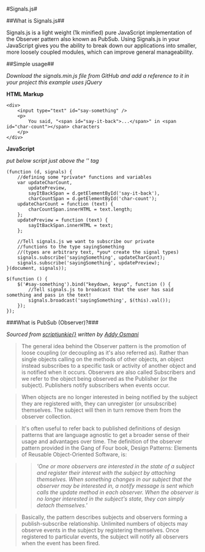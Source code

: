#Signals.js#

##What is Signals.js##

Signals.js is a light weight (1k minified) pure JavaScript implementation of the Observer pattern also known as PubSub. Using Signals.js in your JavaScript gives you the ability to break down our applications into smaller, more loosely coupled modules, which can improve general manageability.

##Simple usage##

*Download the signals.min.js file from GitHub and add a reference to it in your project*
*this example uses jQuery*
	
**HTML Markup**

	<div>
		<input type="text" id="say-something" />
		<p>
			You said, "<span id="say-it-back">...</span>" in <span id="char-count"></span> characters
		</p>
	</div>
	
**JavaScript**

*put below script just above the '</body>' tag*	

	(function (d, signals) {
		//defining some *private* functions and variables
		var updateCharCount,
			updatePreview,
			sayItBackSpan = d.getElementById('say-it-back'),
			charCountSpan = d.getElementById('char-count');
		updateCharCount = function (text) {
			charCountSpan.innerHTML = text.length;
		};
		updatePreview = function (text) {
			sayItBackSpan.innerHTML = text;
		};

		//Tell signals.js we want to subscribe our private 
		//functions to the type sayingSomething
		//(types are arbitrary text, *you* create the signal types)
		signals.subscribe('sayingSomething', updateCharCount);
		signals.subscribe('sayingSomething', updatePreview);
	}(document, signals));

	$(function () {
		$('#say-something').bind("keydown, keyup", function () {
			//Tell signals.js to broadcast that the user has said something and pass in the text!
			signals.broadcast('sayingSomething', $(this).val());
		});
	});

###What is PubSub (Observer)?###

*Sourced from [scriptjunkie{}](http://msdn.microsoft.com/en-us/scriptjunkie/hh201955.aspx) written by [Addy Osmani](http://addyosmani.com/blog/)*

> The general idea behind the Observer pattern is the promotion of loose coupling (or decoupling as it's also referred as). Rather than single objects calling on the methods of other objects, an object instead   subscribes to a specific task or activity of another object and is notified when it occurs. Observers are also called Subscribers and we refer to the object being observed as the Publisher (or the subject). Publishers notify subscribers when events occur.

> When objects are no longer interested in being notified by the subject they are registered with, they can unregister (or unsubscribe) themselves. The subject will then in turn remove them from the observer collection. 

> It's often useful to refer back to published definitions of design patterns that are language agnostic to get a broader sense of their usage and advantages over time. The definition of the observer pattern provided in the Gang of Four book, Design Patterns: Elements of Reusable Object-Oriented Software, is:

>> *'One or more observers are interested in the state of a subject and register their interest with the subject by attaching themselves. When something changes in our subject that the observer may be interested in, a notify message is sent which calls the update method in each observer. When the observer is no longer interested in the subject's state, they can simply detach themselves.'*

> Basically, the pattern describes subjects and observers forming a publish-subscribe relationship. Unlimited numbers of objects may observe events in the subject by registering themselves. Once  registered to particular events, the subject will notify all observers when the event has been fired. 